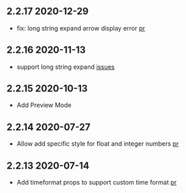 ## 2.2.17 2020-12-29

- fix: long string expand arrow display error  [pr](https://github.com/chenfengjw163/vue-json-viewer/pull/62)

## 2.2.16 2020-11-13

- support long string expand [issues](https://github.com/chenfengjw163/vue-json-viewer/issues/60)

## 2.2.15 2020-10-13

- Add Preview Mode 

## 2.2.14 2020-07-27

- Allow add specific style for float and integer numbers [pr](https://github.com/chenfengjw163/vue-json-viewer/pull/51)


## 2.2.13 2020-07-14

- Add timeformat props to support custom time format [pr](https://github.com/chenfengjw163/vue-json-viewer/pull/48)